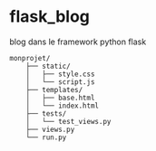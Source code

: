 # flask_blog
blog dans le framework python flask

    monprojet/
        ├── static/
        │   ├── style.css
        │   └── script.js
        ├── templates/
        │   ├── base.html
        │   └── index.html
        ├── tests/
        │   └── test_views.py
        ├── views.py
        └── run.py

